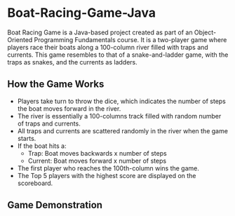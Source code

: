 # Boat-Racing-Game-Java
Boat Racing Game is a Java-based project created as part of an Object-Oriented Programming Fundamentals course. It is a two-player game where players race their boats along a 100-column river filled with traps and currents. This game resembles to that of a snake-and-ladder game, with the traps as snakes, and the currents as ladders. 

## How the Game Works
* Players take turn to throw the dice, which indicates the number of steps the boat moves forward in the river.
* The river is essentially a 100-columns track filled with random number of traps and currents.
* All traps and currents are scattered randomly in the river when the game starts.
* If the boat hits a:
  - Trap: Boat moves backwards x number of steps
  - Current: Boat moves forward x number of steps
* The first player who reaches the 100th-column wins the game.
* The Top 5 players with the highest score are displayed on the scoreboard.

## Game Demonstration
